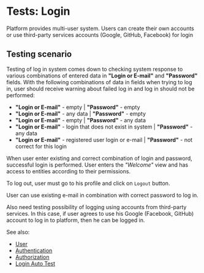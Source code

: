 <!-- TITLE: Tests: Login -->
<!-- SUBTITLE: -->

# Tests: Login

Platform provides multi-user system. Users can create their own accounts or use third-party services accounts (Google, GitHub, Facebook) for login

## Testing scenario

Testing of log in system comes down to checking system response to various combinations of entered data in **"Login or E-mail"** and **"Password"** fields.
With the following combinations of data in fields when trying to log in, user should receive warning about failed log in and log in should not be performed:

  * **"Login or E-mail"** - empty | **"Password"** - empty
  * **"Login or E-mail"** - any data | **"Password"** - empty
  * **"Login or E-mail"** - empty | **"Password"** - any data
  * **"Login or E-mail"** - login that does not exist in system | **"Password"** - any data
  * **"Login or E-mail"** - registered user login or e-mail | **"Password"** - not correct for this login


When user enter existing and correct combination of login and password, successful login is performed. 
User enters the *"Welcome"* view and has access to entities according to their permissions.

To log out, user must go to his profile and click on ```Logout``` button.

User can use existing e-mail in combination with correct password to log in.

Also need testing possibility of logging using accounts from third-party services. 
In this case, if user agrees to use his Google (Facebook, GitHub) account to log in to platform, then he can be logged in.

   
See also:
  * [User](../entities/user.md)
  * [Authentication](../features/authentication.md)
  * [Authorization](../features/authorization.md)
  * [Login Auto Test](../selenium/login-test.side)
